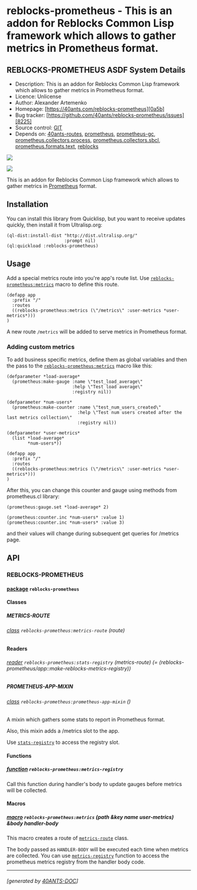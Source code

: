 <a id="x-28REBLOCKS-PROMETHEUS-DOCS-2FINDEX-3A-40README-2040ANTS-DOC-2FLOCATIVES-3ASECTION-29"></a>

# reblocks-prometheus - This is an addon for Reblocks Common Lisp framework which allows to gather metrics in Prometheus format.

<a id="reblocks-prometheus-asdf-system-details"></a>

## REBLOCKS-PROMETHEUS ASDF System Details

* Description: This is an addon for Reblocks Common Lisp framework which allows to gather metrics in Prometheus format.
* Licence: Unlicense
* Author: Alexander Artemenko
* Homepage: [https://40ants.com/reblocks-prometheus][0a5b]
* Bug tracker: [https://github.com/40ants/reblocks-prometheus/issues][8225]
* Source control: [GIT][d447]
* Depends on: [40ants-routes][25b9], [prometheus][14fa], [prometheus-gc][8b12], [prometheus.collectors.process][563a], [prometheus.collectors.sbcl][a01b], [prometheus.formats.text][b66b], [reblocks][184b]

[![](https://github-actions.40ants.com/40ants/reblocks-prometheus/matrix.svg?only=ci.run-tests)][1638]

![](http://quickdocs.org/badge/reblocks-prometheus.svg)

This is an addon for Reblocks Common Lisp framework which allows to gather
metrics in [Prometheus][df56] format.

<a id="x-28REBLOCKS-PROMETHEUS-DOCS-2FINDEX-3A-3A-40INSTALLATION-2040ANTS-DOC-2FLOCATIVES-3ASECTION-29"></a>

## Installation

You can install this library from Quicklisp, but you want to receive updates quickly, then install it from Ultralisp.org:

```
(ql-dist:install-dist "http://dist.ultralisp.org/"
                      :prompt nil)
(ql:quickload :reblocks-prometheus)
```
<a id="x-28REBLOCKS-PROMETHEUS-DOCS-2FINDEX-3A-3A-40USAGE-2040ANTS-DOC-2FLOCATIVES-3ASECTION-29"></a>

## Usage

Add a special metrics route into you're app's route list. Use [`reblocks-prometheus:metrics`][7ea2] macro to define this route.

```
(defapp app
  :prefix "/"
  :routes
  ((reblocks-prometheus:metrics (\"/metrics\" :user-metrics *user-metrics*)))
)
```
A new route `/metrics` will be added to serve metrics in Prometheus format.

<a id="adding-custom-metrics"></a>

### Adding custom metrics

To add business specific metrics, define them as global variables
and then the pass to the [`reblocks-prometheus:metrics`][7ea2] macro like this:

```
(defparameter *load-average*
  (prometheus:make-gauge :name \"test_load_average\"
                         :help \"Test load average\"
                         :registry nil))

(defparameter *num-users*
  (prometheus:make-counter :name \"test_num_users_created\"
                           :help \"Test num users created after the last metrics collection\"
                           :registry nil))

(defparameter *user-metrics*
  (list *load-average*
        *num-users*))

(defapp app
  :prefix "/"
  :routes
  ((reblocks-prometheus:metrics (\"/metrics\" :user-metrics *user-metrics*)))
)
```
After this, you can change this counter and gauge using methods from prometheus.cl library:

```
(prometheus:gauge.set *load-average* 2)

(prometheus:counter.inc *num-users* :value 1)
(prometheus:counter.inc *num-users* :value 3)
```
and their values will change during subsequent get queries for /metrics page.

<a id="x-28REBLOCKS-PROMETHEUS-DOCS-2FINDEX-3A-3A-40API-2040ANTS-DOC-2FLOCATIVES-3ASECTION-29"></a>

## API

<a id="x-28REBLOCKS-PROMETHEUS-DOCS-2FINDEX-3A-3A-40REBLOCKS-PROMETHEUS-3FPACKAGE-2040ANTS-DOC-2FLOCATIVES-3ASECTION-29"></a>

### REBLOCKS-PROMETHEUS

<a id="x-28-23A-28-2819-29-20BASE-CHAR-20-2E-20-22REBLOCKS-PROMETHEUS-22-29-20PACKAGE-29"></a>

#### [package](c371) `reblocks-prometheus`

<a id="x-28REBLOCKS-PROMETHEUS-DOCS-2FINDEX-3A-3A-7C-40REBLOCKS-PROMETHEUS-3FClasses-SECTION-7C-2040ANTS-DOC-2FLOCATIVES-3ASECTION-29"></a>

#### Classes

<a id="x-28REBLOCKS-PROMETHEUS-DOCS-2FINDEX-3A-3A-40REBLOCKS-PROMETHEUS-24METRICS-ROUTE-3FCLASS-2040ANTS-DOC-2FLOCATIVES-3ASECTION-29"></a>

##### METRICS-ROUTE

<a id="x-28REBLOCKS-PROMETHEUS-3AMETRICS-ROUTE-20CLASS-29"></a>

###### [class](eb8e) `reblocks-prometheus:metrics-route` (route)

**Readers**

<a id="x-28REBLOCKS-PROMETHEUS-3ASTATS-REGISTRY-20-2840ANTS-DOC-2FLOCATIVES-3AREADER-20REBLOCKS-PROMETHEUS-3AMETRICS-ROUTE-29-29"></a>

###### [reader](9557) `reblocks-prometheus:stats-registry` (metrics-route) (= (reblocks-prometheus/app::make-reblocks-metrics-registry))

<a id="x-28REBLOCKS-PROMETHEUS-DOCS-2FINDEX-3A-3A-40REBLOCKS-PROMETHEUS-24PROMETHEUS-APP-MIXIN-3FCLASS-2040ANTS-DOC-2FLOCATIVES-3ASECTION-29"></a>

##### PROMETHEUS-APP-MIXIN

<a id="x-28REBLOCKS-PROMETHEUS-3APROMETHEUS-APP-MIXIN-20CLASS-29"></a>

###### [class](da15) `reblocks-prometheus:prometheus-app-mixin` ()

A mixin which gathers some stats to report in Prometheus format.

Also, this mixin adds a /metrics slot to the app.

Use [`stats-registry`][b2a2] to access the registry slot.

<a id="x-28REBLOCKS-PROMETHEUS-DOCS-2FINDEX-3A-3A-7C-40REBLOCKS-PROMETHEUS-3FFunctions-SECTION-7C-2040ANTS-DOC-2FLOCATIVES-3ASECTION-29"></a>

#### Functions

<a id="x-28REBLOCKS-PROMETHEUS-3AMETRICS-REGISTRY-20FUNCTION-29"></a>

##### [function](6692) `reblocks-prometheus:metrics-registry`

Call this function during handler's body to update gauges before metrics will be collected.

<a id="x-28REBLOCKS-PROMETHEUS-DOCS-2FINDEX-3A-3A-7C-40REBLOCKS-PROMETHEUS-3FMacros-SECTION-7C-2040ANTS-DOC-2FLOCATIVES-3ASECTION-29"></a>

#### Macros

<a id="x-28REBLOCKS-PROMETHEUS-3AMETRICS-20-2840ANTS-DOC-2FLOCATIVES-3AMACRO-29-29"></a>

##### [macro](2324) `reblocks-prometheus:metrics` (path &key name user-metrics) &body handler-body

This macro creates a route of [`metrics-route`][863c] class.

The body passed as `HANDLER-BODY` will be executed each time when metrics are collected.
You can use [`metrics-registry`][e21f] function to access the prometheus metrics registry
from the handler body code.


[7ea2]: #x-28REBLOCKS-PROMETHEUS-3AMETRICS-20-2840ANTS-DOC-2FLOCATIVES-3AMACRO-29-29
[e21f]: #x-28REBLOCKS-PROMETHEUS-3AMETRICS-REGISTRY-20FUNCTION-29
[863c]: #x-28REBLOCKS-PROMETHEUS-3AMETRICS-ROUTE-20CLASS-29
[b2a2]: #x-28REBLOCKS-PROMETHEUS-3ASTATS-REGISTRY-20-2840ANTS-DOC-2FLOCATIVES-3AREADER-20REBLOCKS-PROMETHEUS-3AMETRICS-ROUTE-29-29
[0a5b]: https://40ants.com/reblocks-prometheus
[d447]: https://github.com/40ants/reblocks-prometheus
[1638]: https://github.com/40ants/reblocks-prometheus/actions
[da15]: https://github.com/40ants/reblocks-prometheus/blob/60a53b13c465ebfadd46f293a05281964fb92d1e/src/app.lisp#L38
[eb8e]: https://github.com/40ants/reblocks-prometheus/blob/60a53b13c465ebfadd46f293a05281964fb92d1e/src/app.lisp#L78
[9557]: https://github.com/40ants/reblocks-prometheus/blob/60a53b13c465ebfadd46f293a05281964fb92d1e/src/app.lisp#L79
[6692]: https://github.com/40ants/reblocks-prometheus/blob/60a53b13c465ebfadd46f293a05281964fb92d1e/src/app.lisp#L87
[2324]: https://github.com/40ants/reblocks-prometheus/blob/60a53b13c465ebfadd46f293a05281964fb92d1e/src/app.lisp#L94
[c371]: https://github.com/40ants/reblocks-prometheus/blob/60a53b13c465ebfadd46f293a05281964fb92d1e/src/core.lisp#L1
[8225]: https://github.com/40ants/reblocks-prometheus/issues
[df56]: https://prometheus.io/
[25b9]: https://quickdocs.org/40ants-routes
[14fa]: https://quickdocs.org/prometheus
[8b12]: https://quickdocs.org/prometheus-gc
[563a]: https://quickdocs.org/prometheus.collectors.process
[a01b]: https://quickdocs.org/prometheus.collectors.sbcl
[b66b]: https://quickdocs.org/prometheus.formats.text
[184b]: https://quickdocs.org/reblocks

* * *
###### [generated by [40ANTS-DOC](https://40ants.com/doc/)]
